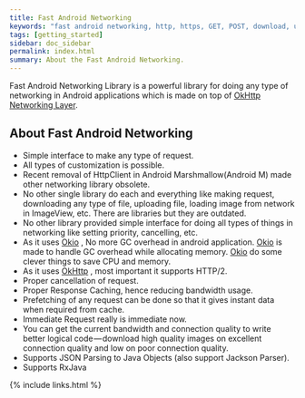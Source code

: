```yaml
---
title: Fast Android Networking
keywords: "fast android networking, http, https, GET, POST, download, upload, http/2"
tags: [getting_started]
sidebar: doc_sidebar
permalink: index.html
summary: About the Fast Android Networking.
---
```


Fast Android Networking Library is a powerful library for doing any type of networking in Android applications which is made on top of [OkHttp Networking Layer](http://square.github.io/okhttp/).

## About Fast Android Networking

* Simple interface to make any type of request.
* All types of customization is possible.
* Recent removal of HttpClient in Android Marshmallow(Android M) made other networking library obsolete.
* No other single library do each and everything like making request, downloading any type of file, uploading file, loading
  image from network in ImageView, etc. There are libraries but they are outdated.
* No other library provided simple interface for doing all types of things in networking like setting priority, cancelling, etc.
* As it uses [Okio](https://github.com/square/okio) , No more GC overhead in android application.
  [Okio](https://github.com/square/okio) is made to handle GC overhead while allocating memory.
  [Okio](https://github.com/square/okio) do some clever things to save CPU and memory.
* As it uses [OkHttp](http://square.github.io/okhttp/) , most important it supports HTTP/2.  
* Proper cancellation of request.
* Proper Response Caching, hence reducing bandwidth usage.
* Prefetching of any request can be done so that it gives instant data when required from cache.
* Immediate Request really is immediate now.
* You can get the current bandwidth and connection quality to write better logical code — download high quality images on excellent connection quality and low on poor connection quality.
* Supports JSON Parsing to Java Objects (also support Jackson Parser).
* Supports RxJava

{% include links.html %}

